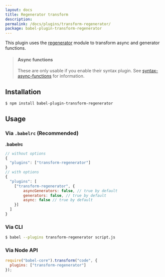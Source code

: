 ```yaml
---
layout: docs
title: Regenerator transform
description:
permalink: /docs/plugins/transform-regenerator/
package: babel-plugin-transform-regenerator
---
```


This plugin uses the [regenerator](https://github.com/facebook/regenerator) module to
transform async and generator functions.

<blockquote class="babel-callout babel-callout-warning">
  <h4>Async functions</h4>
  <p>
    These are only usable if you enable their syntax plugin. See <a href="/docs/plugins/syntax-async-functions">syntax-async-functions</a> for information.
  </p>
</blockquote>

## Installation

```sh
$ npm install babel-plugin-transform-regenerator
```

## Usage

### Via `.babelrc` (Recommended)

**.babelrc**

```js
// without options
{
  "plugins": ["transform-regenerator"]
}
// with options
{
  "plugins": [
    ["transform-regenerator", {
        asyncGenerators: false, // true by default
        generators: false, // true by default
        async: false // true by default
    }]
  ]
}
```

### Via CLI

```sh
$ babel --plugins transform-regenerator script.js
```

### Via Node API

```javascript
require("babel-core").transform("code", {
  plugins: ["transform-regenerator"]
});
```
